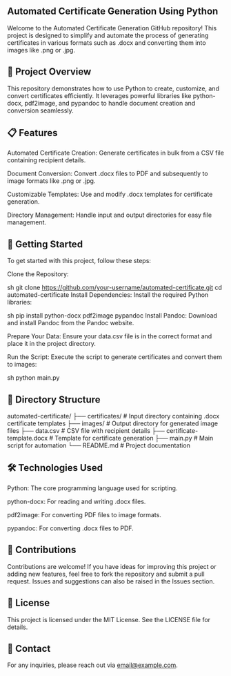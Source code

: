 ## Automated Certificate Generation Using Python
Welcome to the Automated Certificate Generation GitHub repository! This project is designed to simplify and automate the process of generating certificates in various formats such as .docx and converting them into images like .png or .jpg.

## 🌟 Project Overview
This repository demonstrates how to use Python to create, customize, and convert certificates efficiently. It leverages powerful libraries like python-docx, pdf2image, and pypandoc to handle document creation and conversion seamlessly.

## 📋 Features
Automated Certificate Creation: Generate certificates in bulk from a CSV file containing recipient details.

Document Conversion: Convert .docx files to PDF and subsequently to image formats like .png or .jpg.

Customizable Templates: Use and modify .docx templates for certificate generation.

Directory Management: Handle input and output directories for easy file management.

## 🚀 Getting Started
To get started with this project, follow these steps:

Clone the Repository:

sh
git clone https://github.com/your-username/automated-certificate.git
cd automated-certificate
Install Dependencies: Install the required Python libraries:

sh
pip install python-docx pdf2image pypandoc
Install Pandoc: Download and install Pandoc from the Pandoc website.

Prepare Your Data: Ensure your data.csv file is in the correct format and place it in the project directory.

Run the Script: Execute the script to generate certificates and convert them to images:

sh
python main.py
## 📂 Directory Structure
automated-certificate/
├── certificates/          # Input directory containing .docx certificate templates
├── images/                # Output directory for generated image files
├── data.csv               # CSV file with recipient details
├── certificate-template.docx # Template for certificate generation
├── main.py                # Main script for automation
└── README.md              # Project documentation
## 🛠️ Technologies Used
Python: The core programming language used for scripting.

python-docx: For reading and writing .docx files.

pdf2image: For converting PDF files to image formats.

pypandoc: For converting .docx files to PDF.

## 🤝 Contributions
Contributions are welcome! If you have ideas for improving this project or adding new features, feel free to fork the repository and submit a pull request. Issues and suggestions can also be raised in the Issues section.

## 📄 License
This project is licensed under the MIT License. See the LICENSE file for details.

## 📧 Contact
For any inquiries, please reach out via email@example.com.
